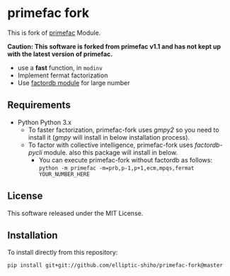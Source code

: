 primefac fork 
===============

This is fork of [primefac](https://pypi.python.org/pypi/primefac) Module. 

**Caution: This software is forked from primefac v1.1 and has not kept up with the latest version of primefac.**

* use a **fast** function, in `modinv`
* Implement fermat factorization
* Use [factordb module](https://github.com/ryosan-470/factordb-pycli) for large number

## Requirements
* Python Python 3.x
  - To faster factorization, primefac-fork uses *gmpy2* so you need to install it (*gmpy* will install in below installation process). 
  - To factor with collective intelligence, primefac-fork uses *factordb-pycli* module. also this package will install in below. 
    + You can execute primefac-fork without factordb as follows: `python -m primefac -m=prb,p-1,p+1,ecm,mpqs,fermat YOUR_NUMBER_HERE`

## License
This software released under the MIT License. 

## Installation

To install directly from this repository:

``pip install git+git://github.com/elliptic-shiho/primefac-fork@master``


